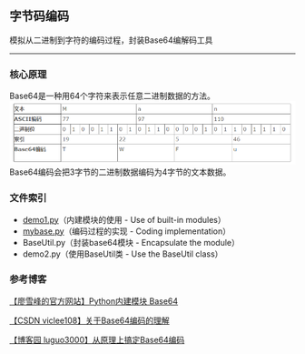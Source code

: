 ## 字节码编码

模拟从二进制到字符的编码过程，封装Base64编解码工具

----------

### 核心原理

Base64是一种用64个字符来表示任意二进制数据的方法。
![字节数据转换过程][1]
Base64编码会把3字节的二进制数据编码为4字节的文本数据。

### 文件索引

 - [demo1.py][2]（内建模块的使用 - Use of built-in modules）
 - [mybase.py][3]（编码过程的实现 - Coding implementation）
 - BaseUtil.py（封装base64模块 - Encapsulate the module）
 - demo2.py（使用BaseUtil类 - Use the BaseUtil class）

### 参考博客
[【廖雪峰的官方网站】Python内建模块 Base64][4]

[【CSDN viclee108】关于Base64编码的理解][5]

[【博客园 luguo3000】从原理上搞定Base64编码][6]


  [1]: https://raw.githubusercontent.com/scriptgeeker/python-demo/master/__CDN__/Base64-principle.png
  [2]: https://github.com/scriptgeeker/python-demo/blob/master/BaseCode/demo.py
  [3]: https://github.com/scriptgeeker/python-demo/blob/master/BaseCode/mybase.py
  [4]: https://www.liaoxuefeng.com/wiki/0014316089557264a6b348958f449949df42a6d3a2e542c000/001431954588961d6b6f51000ca4279a3415ce14ed9d709000
  [5]: https://blog.csdn.net/goodlixueyong/article/details/52132250
  [6]: http://www.cnblogs.com/luguo3000/p/3940197.html